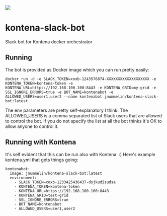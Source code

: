 [![](https://badge.imagelayers.io/jnummelin/kontena-slack-bot:latest.svg)](https://imagelayers.io/?images=jnummelin/kontena-slack-bot:latest 'Get your own badge on imagelayers.io')

# kontena-slack-bot

Slack bot for Kontena docker orchestrator



## Running

The bot is provided as Docker image which you can run pretty easily:
```
docker run -d -e SLACK_TOKEN=xoxb-1243576874-XXXXXXXXXXXXXXXXXXX -e KONTENA_TOKEN=kontena-token -e KONTENA_URL=https://192.168.100.100:8443 -e KONTENA_GRID=my-grid -e SSL_IGNORE_ERRORS=true -e BOT_NAME=kontenabot -e ALLOWED_USERS=user1,user2 --name kontenabot jnummelin/kontena-slack-bot:latest
```

The env parameters are pretty self-explanatory I think. The ALLOWED_USERS is a comma separated list of Slack users that are allowed to control the bot. If you do not specify the list at all the bot thinks it's OK to allow anyone to control it.

## Running with Kontena

It's self evident that this can be run also with Kontena. :) Here's example kontena.yml that gets things going:

```
kontenabot:
  image: jnummelin/kontena-slack-bot:latest
  environment:
    - SLACK_TOKEN=xoxb-1233425436437-dsjkudisudsa
    - KONTENA_TOKEN=kontena-token
    - KONTENA_URL=https://192.168.100.100:8443
    - KONTENA_GRID=test-grid
    - SSL_IGNORE_ERRORS=true
    - BOT_NAME=kontenabot
    - ALLOWED_USERS=user1,user2

```
